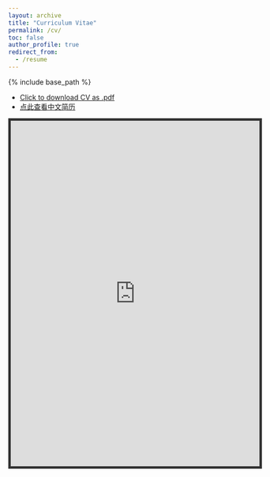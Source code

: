 ```yaml
---
layout: archive
title: "Curriculum Vitae"
permalink: /cv/
toc: false
author_profile: true
redirect_from:
  - /resume
---
```


{% include base_path %}

- [Click to download CV as .pdf](https://radwancs.github.io/radwan_latex_CV/RadwanCV_latest.pdf)
- [点此查看中文简历](https://radwancs.github.io/radwan_latex_CV/RadwanCV_latest.pdf)

<iframe src="https://radwancs.github.io/radwan_latex_CV/RadwanCV_latest.pdf" width="100%" height="700" marginwidth="0" marginheight="0" style="border:5px solid #333333"></iframe>

